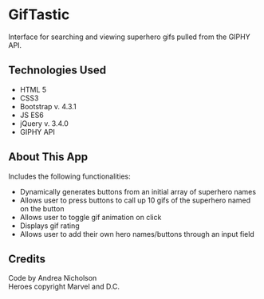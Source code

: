 # GifTastic

Interface for searching and viewing superhero gifs pulled from the GIPHY API.

## Technologies Used
* HTML 5  
* CSS3  
* Bootstrap v. 4.3.1  
* JS ES6  
* jQuery v. 3.4.0  
* GIPHY API  

## About This App
Includes the following functionalities:  
* Dynamically generates buttons from an initial array of superhero names  
* Allows user to press buttons to call up 10 gifs of the superhero named on the button  
* Allows user to toggle gif animation on click  
* Displays gif rating  
* Allows user to add their own hero names/buttons through an input field  

## Credits
Code by Andrea Nicholson  
Heroes copyright Marvel and D.C.  
